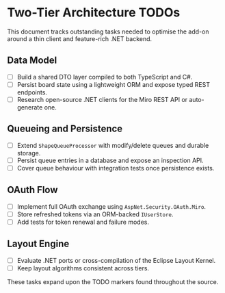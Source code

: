 # Two-Tier Architecture TODOs

This document tracks outstanding tasks needed to optimise the add-on around a thin client and feature-rich .NET backend.

## Data Model
- [ ] Build a shared DTO layer compiled to both TypeScript and C#.
- [ ] Persist board state using a lightweight ORM and expose typed REST endpoints.
- [ ] Research open-source .NET clients for the Miro REST API or auto-generate one.

## Queueing and Persistence
- [ ] Extend `ShapeQueueProcessor` with modify/delete queues and durable storage.
- [ ] Persist queue entries in a database and expose an inspection API.
- [ ] Cover queue behaviour with integration tests once persistence exists.

## OAuth Flow
- [ ] Implement full OAuth exchange using `AspNet.Security.OAuth.Miro`.
- [ ] Store refreshed tokens via an ORM-backed `IUserStore`.
- [ ] Add tests for token renewal and failure modes.

## Layout Engine
- [ ] Evaluate .NET ports or cross-compilation of the Eclipse Layout Kernel.
- [ ] Keep layout algorithms consistent across tiers.

These tasks expand upon the TODO markers found throughout the source.
